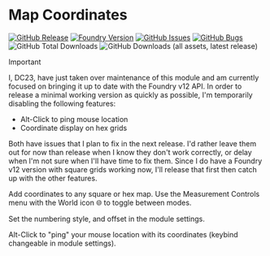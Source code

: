 # Map Coordinates

[![GitHub Release](https://img.shields.io/github/v/release/DC23/map-coords?label=Release&color=blue&logo=GitHub)](https://github.com/DC23/map-coords/releases/latest)
[![Foundry Version](https://img.shields.io/badge/Foundry%20Version-v12+-orange?logo=foundry-virtual-tabletop)](https://foundryvtt.com/)
[![GitHub Issues](https://img.shields.io/github/issues-raw/DC23/map-coords?label=Tasks&logo=GitHub)](https://github.com/DC23/map-coords/issues)
[![GitHub Bugs](https://img.shields.io/github/issues-raw/DC23/map-coords/bug?logo=GitHub&label=Bugs&color=red)](https://github.com/DC23/map-coords/issues?q=is%3Aopen+is%3Aissue+label%3Abug)
![GitHub Total Downloads](https://img.shields.io/github/downloads/DC23/map-coords/total?logo=GitHub&label=Downloads)
![GitHub Downloads (all assets, latest release)](https://img.shields.io/github/downloads/DC23/map-coords/latest/total?logo=GitHub&label=Downloads%3A%20Latest)

> [!IMPORTANT]
> I, DC23, have just taken over maintenance of this module and am currently focused on bringing it up to date
> with the Foundry v12 API. In order to release a minimal working version as quickly as possible, I'm temporarily
> disabling the following features:
>
> - Alt-Click to ping mouse location
> - Coordinate display on hex grids
>
> Both have issues that I plan to fix in the next release. I'd rather leave them out for now than release
> when I know they don't work correctly, or delay when I'm not sure when I'll have time to fix them.
> Since I do have a Foundry v12 version with square grids working now, I'll release that first then catch up
> with the other features.

Add coordinates to any square or hex map. Use the Measurement Controls menu with the World icon 🌐 to toggle between modes.

Set the numbering style, and offset in the module settings.

Alt-Click to "ping" your mouse location with its coordinates (keybind changeable in module settings).
